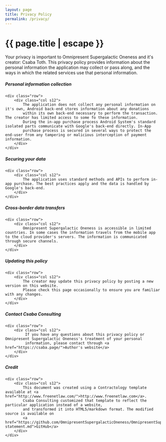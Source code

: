 ```yaml
---
layout: page
title: Privacy Policy
permalink: /privacy/
---
```


<h1 class="page-title">{{ page.title | escape }}</h1>

<div class="section">
    <div class="row">
        <div class="col s12">
            Your privacy is important to Omnipresent Supergalactic Oneness and it's creator:
            Csaba Toth. This privacy policy provides information about
            the personal information the application may collect or pass along, and the
            ways in which the related services use that personal information.
        </div>
    </div>
</div>

<div class="divider"></div>

<div class="section">
    <h5>Personal information collection</h5> 

    <div class="row">
        <div class="col s12">
            The application does not collect any personal information on it's own, Android back-end stores information about any donations
            within its own back-end necessary to perform the transaction. The creator has limited access to some fo these information.
            During the in-app purchase process Android System's standard isolated parts communicate with Google's back-end directly. In-App
            purchase process is secured in several ways to protect the end-user from any tampering or malicious interception of payment information.
        </div>
    </div>
</div>

<div class="divider"></div>

<div class="section">
    <h5>Securing your data</h5> 

    <div class="row">
        <div class="col s12">
            The application uses standard methods and APIs to perform in-app purchase. The best practices apply and the data is handled by Google's back-end.
        </div>
    </div>
</div>

<div class="divider"></div>

<div class="section">
    <h5>Cross-border data transfers</h5> 

    <div class="row">
        <div class="col s12">
            Omnipresent Supergalactic Oneness is accessible in limited countries. In some cases the information travels from the mobile app to the cloud provider's servers. The information is communicated through secure channels.
        </div>
    </div>
</div>

<div class="divider"></div>

<div class="section">
    <h5>Updating this policy</h5> 

    <div class="row">
        <div class="col s12">
            The creator may update this privacy policy by posting a new version on this website.
            Please check this page occasionally to ensure you are familiar with any changes.
        </div>
    </div>
</div>

<div class="divider"></div>

<div class="section">
    <h5>Contact Csaba Consulting</h5> 

    <div class="row">
        <div class="col s12">
             If you have any questions about this privacy policy or Omnipresent Supergalactic Oneness's treatment of your personal
             information, please contact through <a href="https://csaba.page/">Author's website</a>
        </div>
    </div>
</div>

<div class="divider"></div>

<div class="section">
    <h5>Credit</h5> 

    <div class="row">
        <div class="col s12">
            This document was created using a Contractology template available at <a href="http://www.freenetlaw.com/">http://www.freenetlaw.com</a>.
            Csaba Consulting customized that template to reflect the particular application instead of a website,
            and transformed it into HTML5/markdown format. The modified source is available on 
            <a href="https://github.com/OmnipresentSupergalacticOneness/OmnipresentSupergalacticOneness.github.io/blob/master/privacy-statement.md">GitHub</a>
        </div>
    </div>
</div>

